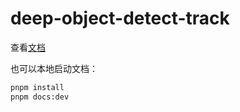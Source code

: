 # deep-object-detect-track

查看[文档](https://henryzhuhr.github.io/deep-object-detect-track/)

也可以本地启动文档：

```bash
pnpm install
pnpm docs:dev
```